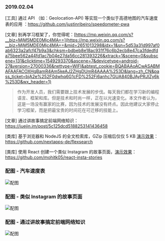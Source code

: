 ### 2019.02.04

[工具] 通过 API （如：Geolocation-API) 等实现一个类似于高德地图的汽车速度表的应用 ：<https://github.com/justinribeiro/speedometer-pwa>

[文章] 别再学习框架了，你觉得呢：[https://mp.weixin.qq.com/s?__biz=MjM5MDE0Mjc4MA==](https://mp.weixin.qq.com/s?__biz=MjM5MDE0Mjc4MA==&mid=2651013298&idx=1&sn=5d53a31d997af0ab6323a2afcf47b9a3&chksm=bdbeb8e18ac931f76c6b2ecb8e47ca3fdedfda75bee562a44fd1ac7b04e27da56cc281393226&xtrack=1&scene=0&subscene=131&clicktime=1549293370&ascene=7&devicetype=android-27&version=27000336&nettype=WIFI&abtest_cookie=BQABAAoACwASABMAFAAFACOXHgBamR4Am5keAJ2ZHgDUmR4AAAA%253D&lang=zh_CN&pass_ticket=bjA2e%252F0dwhq6G1cFD%252Fi6anhc7GUA840BJAyPRJIZy6k%253D&wx_header=1)
> 作为开发人员，我们需要跟上技术发展的步伐。每天我们都在学习新的编程语言、框架和库。但是技术和时尚一样，正在以光速变化。本文作者认为，这是一场没有赢家的比赛，因为技术的发展没有终点。因此他建议大家停止学习框架，而是把最宝贵的时间花在可迁移的技能上。

[文章] 通过讲故事搞定前端网络知识：<https://juejin.im/post/5c125dcd5188253141436458>

[类库] 基于浏览器和 NodeJS 的全文检索库，GZip 压缩后仅仅 5 KB  [演示效果](https://raw.githack.com/nextapps-de/flexsearch/master/demo/autocomplete.html)：<https://github.com/nextapps-de/flexsearch>

[类库] 使用 React 创建一个类似 Instagram 的故事页面，[演示效果](https://mohitk05.github.io/react-insta-stories/)：<https://github.com/mohitk05/react-insta-stories>

### 配图 - 汽车速度表
![配图](https://user-images.githubusercontent.com/643503/49669717-0fbc7180-fa17-11e8-84a3-17c74c2d87a1.jpg)

### 配图 - 类似 Instagram 的故事页面
![配图](http://ww1.sinaimg.cn/large/62bfa70bly1fzutei0rpoj20ni12c7e6.jpg)

### 配图 - 通过讲故事搞定前端网络知识
![配图](https://user-gold-cdn.xitu.io/2018/12/13/167a83b603a15edb?imageView2/0/w/1280/h/960/format/webp/ignore-error/1)
